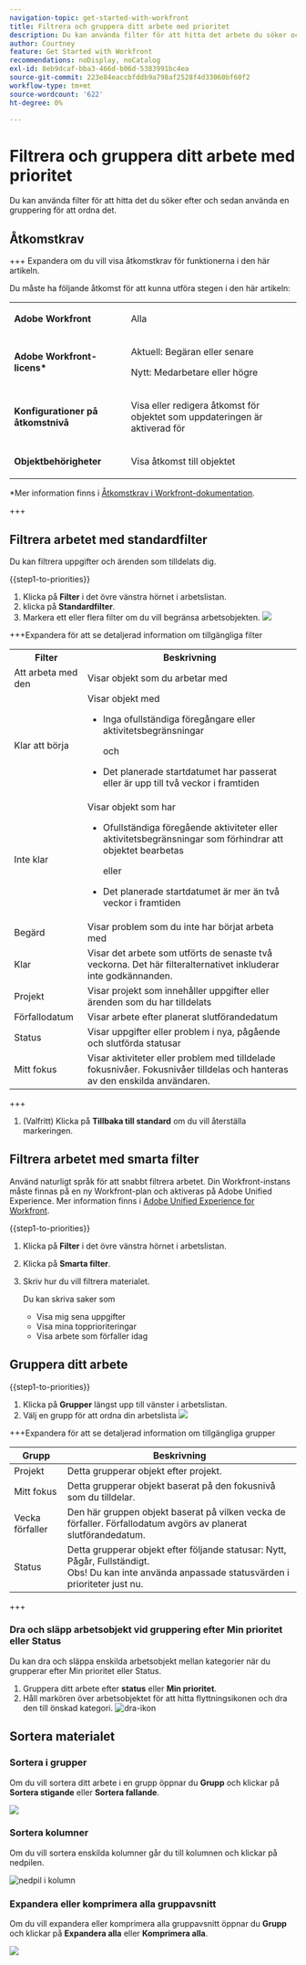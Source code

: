 ```yaml
---
navigation-topic: get-started-with-workfront
title: Filtrera och gruppera ditt arbete med prioritet
description: Du kan använda filter för att hitta det arbete du söker och sedan använda en gruppering för att ordna det.
author: Courtney
feature: Get Started with Workfront
recommendations: noDisplay, noCatalog
exl-id: 8eb9dcaf-bba3-466d-b06d-5383991bc4ea
source-git-commit: 223e84eaccbfddb9a798af2528f4d33060bf60f2
workflow-type: tm+mt
source-wordcount: '622'
ht-degree: 0%

---
```


# Filtrera och gruppera ditt arbete med prioritet

Du kan använda filter för att hitta det du söker efter och sedan använda en gruppering för att ordna det.

## Åtkomstkrav

+++ Expandera om du vill visa åtkomstkrav för funktionerna i den här artikeln.

Du måste ha följande åtkomst för att kunna utföra stegen i den här artikeln:

<table style="table-layout:auto"> 
 <col> 
 </col> 
 <col> 
 </col> 
 <tbody> 
  <tr> 
   <td role="rowheader"><strong>Adobe Workfront</strong></td> 
   <td> <p>Alla</p> </td> 
  </tr> 
  <tr> 
   <td role="rowheader"><strong>Adobe Workfront-licens*</strong></td> 
   <td> 
   <p>Aktuell: Begäran eller senare</p>
   <p>Nytt: Medarbetare eller högre</p> 
   </td> 
  </tr> 
  <tr> 
   <td role="rowheader"><strong>Konfigurationer på åtkomstnivå</strong></td> 
   <td> <p>Visa eller redigera åtkomst för objektet som uppdateringen är aktiverad för</p></td> 
  </tr> 
  <tr> 
   <td role="rowheader"><strong>Objektbehörigheter</strong></td> 
   <td> <p>Visa åtkomst till objektet</p></td> 
  </tr> 
 </tbody> 
</table>

*Mer information finns i [Åtkomstkrav i Workfront-dokumentation](/help/quicksilver/administration-and-setup/add-users/access-levels-and-object-permissions/access-level-requirements-in-documentation.md).

+++

## Filtrera arbetet med standardfilter

Du kan filtrera uppgifter och ärenden som tilldelats dig.

{{step1-to-priorities}}

1. Klicka på **Filter** i det övre vänstra hörnet i arbetslistan.
1. klicka på **Standardfilter**.
1. Markera ett eller flera filter om du vill begränsa arbetsobjekten.
   ![](assets/filter-new.png)

+++Expandera för att se detaljerad information om tillgängliga filter
<table>
  <tbody>
   <tr>
   <th>Filter</th>
   <th>Beskrivning</th>
   </tr>
    <tr>
      <td>Att arbeta med den</td>
      <td>Visar objekt som du arbetar med</td>
    </tr>
    <tr>
      <td>Klar att börja</td>
      <td>Visar objekt med 
      <ul>
      <li>Inga ofullständiga föregångare eller aktivitetsbegränsningar</li>
      <p>och</p>
      <li>Det planerade startdatumet har passerat eller är upp till två veckor i framtiden</li>
      </ul>
      </td>
    </tr>
    <tr>
      <td>Inte klar</td>
      <td>Visar objekt som har
       <ul>
      <li>Ofullständiga föregående aktiviteter eller aktivitetsbegränsningar som förhindrar att objektet bearbetas</li>
      <p>eller</p>
      <li>Det planerade startdatumet är mer än två veckor i framtiden</li>
      </ul>
       </td>
    </tr>
    <tr>
      <td>Begärd</td>
      <td>Visar problem som du inte har börjat arbeta med</td>
    </tr>
      <td>Klar</td>
      <td>Visar det arbete som utförts de senaste två veckorna. Det här filteralternativet inkluderar inte godkännanden.</td>
    </tr>
    <tr>
    <td>Projekt</td>
    <td>Visar projekt som innehåller uppgifter eller ärenden som du har tilldelats</td>
    </tr>
    <tr>
    <td>Förfallodatum</td>
    <td>Visar arbete efter planerat slutförandedatum</td>
    </tr>
    <tr>
    <td>Status</td>
    <td>Visar uppgifter eller problem i nya, pågående och slutförda statusar</td>
    </tr>
    <tr>
    <td>Mitt fokus</td>
    <td>Visar aktiviteter eller problem med tilldelade fokusnivåer. Fokusnivåer tilldelas och hanteras av den enskilda användaren.</td>
    </tr>
  </tbody>
</table>

+++

1. (Valfritt) Klicka på **Tillbaka till standard** om du vill återställa markeringen.

## Filtrera arbetet med smarta filter

Använd naturligt språk för att snabbt filtrera arbetet. Din Workfront-instans måste finnas på en ny Workfront-plan och aktiveras på Adobe Unified Experience. Mer information finns i [Adobe Unified Experience for Workfront](/help/quicksilver/workfront-basics/navigate-workfront/workfront-navigation/adobe-unified-experience.md).

{{step1-to-priorities}}

1. Klicka på **Filter** i det övre vänstra hörnet i arbetslistan.
1. Klicka på **Smarta filter**.
1. Skriv hur du vill filtrera materialet.

   Du kan skriva saker som

   * Visa mig sena uppgifter
   * Visa mina topprioriteringar
   * Visa arbete som förfaller idag

</div>

## Gruppera ditt arbete

{{step1-to-priorities}}

1. Klicka på **Grupper** längst upp till vänster i arbetslistan.
1. Välj en grupp för att ordna din arbetslista
   ![](assets/groups-new.png)

+++Expandera för att se detaljerad information om tillgängliga grupper

| Grupp | Beskrivning |
|-----------|-------------|
| Projekt | Detta grupperar objekt efter projekt. |
| Mitt fokus | Detta grupperar objekt baserat på den fokusnivå som du tilldelar. |
| Vecka förfaller | Den här gruppen objekt baserat på vilken vecka de förfaller. Förfallodatum avgörs av planerat slutförandedatum. |
| Status | Detta grupperar objekt efter följande statusar: Nytt, Pågår, Fullständigt. <br>Obs! Du kan inte använda anpassade statusvärden i prioriteter just nu. |

+++

### Dra och släpp arbetsobjekt vid gruppering efter Min prioritet eller Status

Du kan dra och släppa enskilda arbetsobjekt mellan kategorier när du grupperar efter Min prioritet eller Status.

1. Gruppera ditt arbete efter **status** eller **Min prioritet**.
2. Håll markören över arbetsobjektet för att hitta flyttningsikonen och dra den till önskad kategori.
   ![dra-ikon](assets/drag-and-drop.png)

## Sortera materialet

### Sortera i grupper

Om du vill sortera ditt arbete i en grupp öppnar du **Grupp** och klickar på **Sortera stigande** eller **Sortera fallande**.

![](assets/sort-in-groups.png)

### Sortera kolumner

Om du vill sortera enskilda kolumner går du till kolumnen och klickar på nedpilen.

![nedpil i kolumn](assets/sort-columns.png)

### Expandera eller komprimera alla gruppavsnitt

Om du vill expandera eller komprimera alla gruppavsnitt öppnar du **Grupp** och klickar på **Expandera alla** eller **Komprimera alla**.

![](assets/expand-collapse-groups.png)